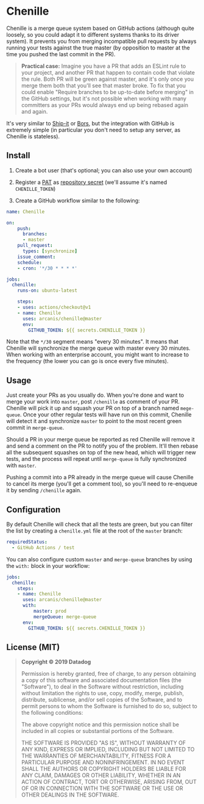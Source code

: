 # Chenille

Chenille is a merge queue system based on GitHub actions (although quite loosely, so you could adapt it to different systems thanks to its driver system). It prevents you from merging incompatible pull requests by always running your tests against the true master (by opposition to master at the time you pushed the last commit in the PR).

> **Practical case:** Imagine you have a PR that adds an ESLint rule to your project, and another PR that happen to contain code that violate the rule. Both PR will be green against master, and it's only once you merge them both that you'll see that master broke. To fix that you could enable "Require branches to be up-to-date before merging" in the GitHub settings, but it's not possible when working with many committers as your PRs would always end up being rebased again and again.

It's very similar to [Ship-it](https://github.com/Shopify/shipit-engine) or [Bors](https://bors.tech/essay/2017/02/02/pitch/), but the integration with GitHub is extremely simple (in particular you don't need to setup any server, as Chenille is stateless).

## Install

1. Create a bot user (that's optional; you can also use your own account)

2. Register a [PAT](https://help.github.com/en/github/authenticating-to-github/creating-a-personal-access-token-for-the-command-line) as [repository secret](https://help.github.com/en/actions/automating-your-workflow-with-github-actions/creating-and-using-encrypted-secrets) (we'll assume it's named `CHENILLE_TOKEN`)

3. Create a GitHub workflow similar to the following:

```yaml
name: Chenille

on:
    push:
      branches:
      - master
    pull_request:
      types: [synchronize]
    issue_comment:
    schedule:
    - cron: '*/30 * * * *'

jobs:
  chenille:
    runs-on: ubuntu-latest

    steps:
    - uses: actions/checkout@v1
    - name: Chenille
      uses: arcanis/chenille@master
      env:
        GITHUB_TOKEN: ${{ secrets.CHENILLE_TOKEN }}
```

Note that the `*/30` segment means "every 30 minutes". It means that Chenille will synchronize the merge queue with master every 30 minutes. When working with an enterprise account, you might want to increase to the frequency (the lower you can go is once every five minutes).

## Usage

Just create your PRs as you usually do. When you're done and want to merge your work into `master`, post `/chenille` as comment of your PR. Chenille will pick it up and squash your PR on top of a branch named `mege-queue`. Once your other regular tests will have run on this commit, Chenille will detect it and synchronize `master` to point to the most recent green commit in `merge-queue`.

Should a PR in your merge queue be reported as red Chenille will remove it and send a comment on the PR to notify you of the problem. It'll then rebase all the subsequent squashes on top of the new head, which will trigger new tests, and the process will repeat until `merge-queue` is fully synchronized with `master`.

Pushing a commit into a PR already in the merge queue will cause Chenille to cancel its merge (you'll get a comment too), so you'll need to re-enqueue it by sending `/chenille` again.

## Configuration

By default Chenille will check that all the tests are green, but you can filter the list by creating a `chenille.yml` file at the root of the `master` branch:

```yaml
requiredStatus:
  - GitHub Actions / test
```

You can also configure custom `master` and `merge-queue` branches by using the `with:` block in your workflow:

```yaml
jobs:
  chenille:
    steps:
    - name: Chenille
      uses: arcanis/chenille@master
      with:
          master: prod
          mergeQueue: merge-queue
      env:
        GITHUB_TOKEN: ${{ secrets.CHENILLE_TOKEN }}

```

## License (MIT)

> **Copyright © 2019 Datadog**
>
> Permission is hereby granted, free of charge, to any person obtaining a copy of this software and associated documentation files (the "Software"), to deal in the Software without restriction, including without limitation the rights to use, copy, modify, merge, publish, distribute, sublicense, and/or sell copies of the Software, and to permit persons to whom the Software is furnished to do so, subject to the following conditions:
>
> The above copyright notice and this permission notice shall be included in all copies or substantial portions of the Software.
>
> THE SOFTWARE IS PROVIDED "AS IS", WITHOUT WARRANTY OF ANY KIND, EXPRESS OR IMPLIED, INCLUDING BUT NOT LIMITED TO THE WARRANTIES OF MERCHANTABILITY, FITNESS FOR A PARTICULAR PURPOSE AND NONINFRINGEMENT. IN NO EVENT SHALL THE AUTHORS OR COPYRIGHT HOLDERS BE LIABLE FOR ANY CLAIM, DAMAGES OR OTHER LIABILITY, WHETHER IN AN ACTION OF CONTRACT, TORT OR OTHERWISE, ARISING FROM, OUT OF OR IN CONNECTION WITH THE SOFTWARE OR THE USE OR OTHER DEALINGS IN THE SOFTWARE.
